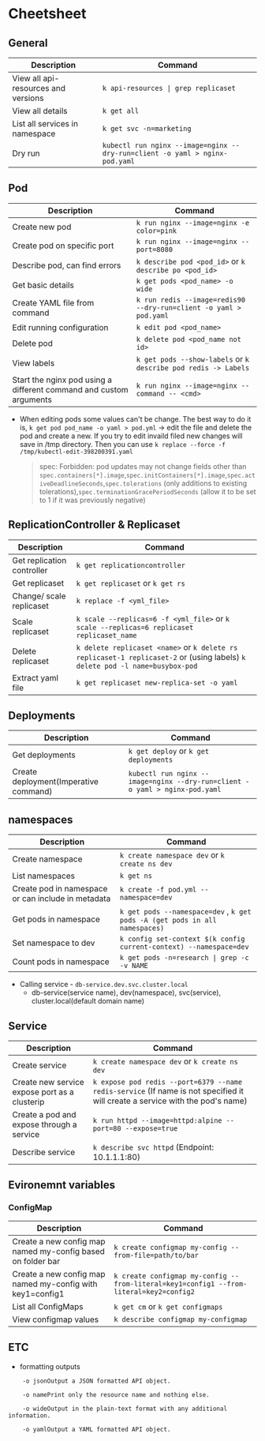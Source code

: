 # Cheetsheet
## General
|Description | Command |
|-----------------------|-----------------|
|View all api-resources and versions    | `k api-resources \| grep replicaset` |
|View all details   | `k get all` |
|List all services in namespace     | `k get svc -n=marketing`    |
|Dry run    | `kubectl run nginx --image=nginx --dry-run=client -o yaml > nginx-pod.yaml` |

## Pod
|Description | Command |
|-----------------------|-----------------|
|Create new pod     | `k run nginx --image=nginx -e color=pink` |
|Create pod on specific port    | `k run nginx --image=nginx --port=8080`   |
|Describe pod, can find errors       |`k describe pod <pod_id>` or `k describe po <pod_id>`    |
|Get basic details   | `k get pods <pod_name> -o wide`     |
|Create YAML file from command      | `k run redis --image=redis90 --dry-run=client -o yaml > pod.yaml`    |
|Edit running configuration         | `k edit pod <pod_name>` |
|Delete pod         | `k delete pod <pod_name not id>`  |
|View labels        | `k get pods --show-labels` or `k describe pod redis -> Labels`   |
|Start the nginx pod using a different command and custom arguments | `k run nginx --image=nginx --command -- <cmd> `   |
- When editing pods some values can't be change. The best way to do it is,
`k get pod pod_name -o yaml > pod.yml` -> edit the file and delete the pod and create a new. If you try to edit invaild filed new changes will save in /tmp directory. Then you can use `k replace --force -f /tmp/kubectl-edit-398200391.yaml`
    > spec: Forbidden: pod updates may not change fields other than `spec.containers[*].image`,`spec.initContainers[*].image`,`spec.activeDeadlineSeconds`,`spec.tolerations` (only additions to existing tolerations),`spec.terminationGracePeriodSeconds` (allow it to be set to 1 if it was previously negative)

## ReplicationController & Replicaset
|Description | Command |
|-----------------------|-----------------|
|Get replication controller     | `k get replicationcontroller` |
|Get replicaset     | `k get replicaset` or `k get rs`  |
|Change/ scale replicaset   | `k replace -f <yml_file>` |
|Scale replicaset           | `k scale --replicas=6 -f <yml_file>` or `k scale --replicas=6 replicaset replicaset_name` |
|Delete replicaset          | `k delete replicaset <name>` or `k delete rs replicaset-1 replicaset-2` or (using labels) `k delete pod -l name=busybox-pod` |
|Extract yaml file          | `k get replicaset new-replica-set -o yaml`    |

## Deployments
|Description | Command |
|-----------------------|-----------------|
|Get deployments     | `k get deploy` or `k get deployments` |
|Create deployment(Imperative command)  | `kubectl run nginx --image=nginx --dry-run=client -o yaml > nginx-pod.yaml` |

## namespaces
|Description | Command |
|-----------------------|-----------------|
|Create namespace   | `k create namespace dev` or `k create ns dev` |
|List namespaces    | `k get ns`    |
|Create pod in namespace or can include in metadata     | `k create -f pod.yml --namespace=dev` |
|Get pods in namespace  | `k get pods --namespace=dev` , `k get pods -A (get pods in all namespaces)`  |
|Set namespace to dev   | `k config set-context $(k config current-context) --namespace=dev`    |
|Count pods in namespace    | `k get pods -n=research \| grep -c -v NAME` |

- Calling service - `db-service.dev.svc.cluster.local`
    - db-service(service name), dev(namespace), svc(service), cluster.local(default domain name)

## Service
|Description | Command |
|-----------------------|-----------------|
|Create service   | `k create namespace dev` or `k create ns dev` |
|Create new service expose port as a clusterip  | `k expose pod redis --port=6379 --name redis-service` (If name is not specified it will create a service with the pod's name)|
|Create a pod and expose through a service  | `k run httpd --image=httpd:alpine --port=80 --expose=true`    |
|Describe service   | `k describe svc httpd` (Endpoint: 10.1.1.1:80)    |

## Evironemnt variables
### ConfigMap
|Description | Command |
|-----------------------|-----------------|
|Create a new config map named my-config based on folder bar   | `k create configmap my-config --from-file=path/to/bar`|
|Create a new config map named my-config with key1=config1 | `k create configmap my-config --from-literal=key1=config1 --from-literal=key2=config2` |
|List all ConfigMaps    | `k get cm` or `k get configmaps`  |
|View configmap values  | `k describe configmap my-configmap`   |

## ETC
- formatting outputs
```
    -o jsonOutput a JSON formatted API object.

    -o namePrint only the resource name and nothing else.

    -o wideOutput in the plain-text format with any additional information.

    -o yamlOutput a YAML formatted API object.
```
